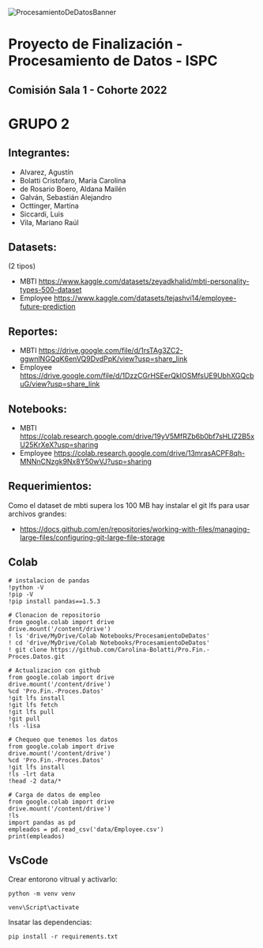 ![ProcesamientoDeDatosBanner](https://github.com/Carolina-Bolatti/Pro.Fin.-Proces.Datos/assets/105814132/5023ef12-6b6a-4671-bcbd-30c84e0193d8)

# Proyecto de Finalización - Procesamiento de Datos - ISPC

## Comisión Sala 1 - Cohorte 2022

# GRUPO 2

## Integrantes:
* Alvarez, Agustín
* Bolatti Cristofaro, María Carolina
* de Rosario Boero, Aldana Mailén
* Galván, Sebastián Alejandro
* Octtinger, Martina
* Siccardi, Luis
* Vila, Mariano Raúl

## Datasets:
(2 tipos)
* MBTI https://www.kaggle.com/datasets/zeyadkhalid/mbti-personality-types-500-dataset
* Employee https://www.kaggle.com/datasets/tejashvi14/employee-future-prediction

## Reportes:
* MBTI https://drive.google.com/file/d/1rsTAg3ZC2-ggwnlNGQqK6enVQ9DvdPpK/view?usp=share_link
* Employee https://drive.google.com/file/d/1DzzCGrHSEerQkIOSMfsUE9UbhXGQcbuG/view?usp=share_link

## Notebooks:
* MBTI https://colab.research.google.com/drive/19yV5MfRZb6b0bf7sHLlZ2B5xU25KrXeX?usp=sharing
* Employee https://colab.research.google.com/drive/13mrasACPF8qh-MNNnCNzgk9Nx8Y50wVJ?usp=sharing

## Requerimientos:
Como el dataset de mbti supera los 100 MB hay instalar el git lfs para usar archivos grandes:
* https://docs.github.com/en/repositories/working-with-files/managing-large-files/configuring-git-large-file-storage

## Colab
```
# instalacion de pandas
!python -V
!pip -V
!pip install pandas==1.5.3
```

```
# Clonacion de repositorio
from google.colab import drive
drive.mount('/content/drive')
! ls 'drive/MyDrive/Colab Notebooks/ProcesamientoDeDatos'
! cd 'drive/MyDrive/Colab Notebooks/ProcesamientoDeDatos'
! git clone https://github.com/Carolina-Bolatti/Pro.Fin.-Proces.Datos.git
```

```
# Actualizacion con github
from google.colab import drive
drive.mount('/content/drive')
%cd 'Pro.Fin.-Proces.Datos'
!git lfs install
!git lfs fetch
!git lfs pull
!git pull
!ls -lisa
```

```
# Chequeo que tenemos los datos
from google.colab import drive
drive.mount('/content/drive')
%cd 'Pro.Fin.-Proces.Datos'
!git lfs install
!ls -lrt data
!head -2 data/*
```

```
# Carga de datos de empleo
from google.colab import drive
drive.mount('/content/drive')
!ls
import pandas as pd
empleados = pd.read_csv('data/Employee.csv')
print(empleados)

```

## VsCode

Crear entorono vitrual y activarlo:

```
python -m venv venv
```
```
venv\Script\activate
```

Insatar las dependencias:
```
pip install -r requirements.txt
```
